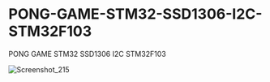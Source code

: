 # PONG-GAME-STM32-SSD1306-I2C-STM32F103
PONG GAME STM32 SSD1306 I2C STM32F103

![Screenshot_215](https://user-images.githubusercontent.com/31142397/235012799-6195b583-c9c2-4d6c-9803-1549518ce0c3.jpg)
